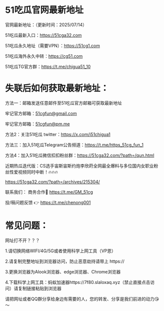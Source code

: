 # 51吃瓜官网最新地址
官网最新地址：（更新时间：2025/07/14）

51吃瓜最新入口：https://51cga32.com

51吃瓜永久地址（需要VPN）：https://51cg1.com

51吃瓜海外永久中转：https://cg51.com

51吃瓜TG官方群：https://t.me/chigua51_10

# 失联后如何获取最新地址：
方法一：邮箱发送任意邮件至51吃瓜官方邮箱可获取最新地址

牢记官方邮箱：51cgfun@gmail.com

牢记官方邮箱：51cgfun@pm.me

方法2：关注51吃瓜 twitter：https://x.com/i51chigua1

方法三：加入51吃瓜Telegram公告频道：https://t.me/https_51cg_fun_1

方法4：加入51吃瓜微信扣扣粉丝群：https://51cga32.com/?path=/qun.html

近期热瓜迭代版：CS选手宙斯宙斯约炮李欣莳全网最全爆料与多位国内女职业粉丝性爱视频同时中断！🔥🔥🔥

https://51cga32.com/?path=/archives/215304/

联系我们： 商务合作🤝 https://t.me/GM_51cg

投/稿问题反馈 👉 https://t.me/chenong001

# 常见问题：
网址打不开？？？

1.请切换网络WIFI/4G/5G或者使用科学上网工具（VP恩）

2.请复制完整地址到浏览器访问，防止恶意劫持请带上 https://

3.更换浏览器为Alook浏览器、edge浏览器、Chrome浏览器

4.下载科学上网工具：蚂蚁加速器https://7f80.slaloxaq.xyz（禁止直接点击访问）请复制链接粘贴到浏览器

请把网址或者QQ群分享给身边有需要的人，您的转发、分享是我们前进的动力😘～
